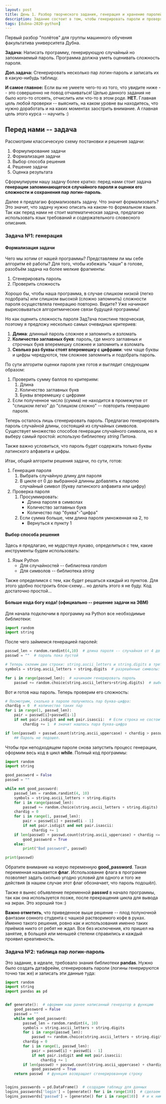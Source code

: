 ```yaml
---
layout: post
title: День 1. Разбор творческого задания, генерация и хранение паролей.
description: Задание состоит в том, чтобы генерировать пароли и проверять их надёжность. Сгенерировать много таких пар и сохранить в каком-то виде в таблицу.
tags: [dubna-2020-python]
---
```


Первый разбор "полётов" для группы машинного обучения факультатива университета Дубна.

**Задача:** Написать программу, генерирующую случайный но запоминаемый пароль. Программа должна уметь оценивать сложность пароля.

**Доп.задача:** Сгенерировать несколько пар логин-пароль и записать их в какую-нибудь таблицу.
<!--more-->

**И самое главное:**
Если вы не умеете чего-то из того, что увидите ниже -- это совершенно не повод отчаиваться! Целью данного задания не было кого-то отсеять, отчислить или что-то в этом роде. **НЕТ.** Главная цель любой проверки -- выяснить, на каком уровне вы находитесь, что нужно доработать и на каких моментах заострить внимание. А главная цель этого курса -- научить :)

## Перед нами -- задача
Рассмотрим классическую схему постановки и решения задачи:
1. Формулирование задачи
2. Формализация задачи
3. Выбор способа решения
4. Решение задачи
5. Оценка результата

Сформулируем нашу задачу более кратко: перед нами стоит задача
**генерации запоминающегося случайного пароля и оценки его сложности и сохранения пар логин-пароль**.

Далее я предлагаю формализовать задачу. Что значит формализовать? Это значит, что задачу нужно описать на каком-то формальном языке. Так как перед нами не стоит математическая задача, предлагаю использовать язык требований и содержательного словесного описания.

### Задача №1: генерация

#### Формализация задачи
Чего мы хотим от нашей программы? Представляем ли мы себе алгоритм её работы? Для того, чтобы избежать "каши" в голове, разобъём задача на более мелкие фрагменты:
1. Сгенерировать пароль
2. Проверить сложность

Хорошо бы, чтобы наша программа, в случае слишком низкой (легко подобрать) или слишком высокой (сложно запомнить) сложности пароля осуществляла генерацию повторно. Видите? Уже начинают вырисовываться алгоритмические связи будущей программы!

Но как оценить сложность пароля Зад?ача поистине творческая, поэтому я предложу несколько самых очевидных критериев:
1. **Длина**: длинный пароль сложнее и запомнить и взломать
2. **Количество заглавных букв**: пароль, где много заглавных и строчных букв вперемешку сложнее и запомнить и взломать
3. **Сколько раз буквы стоят вперемешку с цифрами**: чем чаще буквы и цифры чередуются, тем сложнее запомнить и подобрать пароль.

По сути алгоритм оценки пароля уже готов и выглядит следующим образом:
1. Проверить сумму баллов по критериям:
    1. Длина
    2. Количество заглавных букв
    3. Буквы вперемешку с цифрами
2. Если полученное число (сумма) не находится в промежутке от "слишком легко" до "слишком сложно" -- повторить генерацию пароля.

Теперь осталось лишь сгенерировать пароль. Предлагаю генерировать пароль случайной длины, состоящий из случайных символов. Существует множество способов генерации случайного символа, но я выберу самый простой: использую библиотеку _string_ Питона.

Также важно условиться, что пароль будет содержать только буквы латинского алфавита и цифры.

Итак, общий алгоритм решения задачи, по сути, готов:
1. Генерация пароля
    1. Выбрать случайную длину для пароля
    2. В цикле от 0 до выбранной длинны добавлять к паролю случайный символ (букву латинского алфавита или цифру)
2. Проверка пароля
    1. Просуммировать:
        * Длина пароля в символах
        * Количество заглавных букв
        * Количество пар "буква"-"цифра"
    2. Если сумма больше, чем длина пароля умноженная на 2, то
        * Вернуться к пункту 1

#### Выбор способа решения
Здесь я предлагаю, не мудрствуя лукаво, определиться с тем, какие инструменты будем использовать:
1. Язык Python
    * Для случайностей -- библиотека _random_
    * Для символов -- библиотека  _string_

Также определимся с тем, как будет решаться каждый из пунктов. Для этого удобно построить блок-схему... но делать этого я не буду. Код достаточно простой...

#### Больше кода богу кода! (официально -- решение задачи на ЭВМ)
Для начала подключим в программу на Python все необходимые библиотеки:
```python
import random
import string
```

После чего займемся генерацией паролей:
```python
passwd_len = random.randint(4,10)  # длина пароля -- случайная от 4 до 10
passwd = ""  # пароль пока пустой

# Теперь склеим две строки: string.ascii_letters и string.digits в третью:
symbols = string.ascii_letters + string.digits  # разрешённые символы: буквы и цифры

for i in range(passwd_len):  # начинаем генерировать пароль
    passwd += random.choice(string.ascii_letters+string.digits)  # выберем случайный символ и добавим к паролю
```

Вот и готов наш пароль. Теперь проверим его сложность:
```python
# Посмотрим, сколько в пароле получилось пар буква-цифра:
chardig = 0  # количество таких пар
for i in range(1, passwd_len):
    pair = passwd[i]+passwd[i-1]
    if not pair.isdigit and not pair.isascii:  # Если строка не состоит только из цифр и не состоит только из букв
        chardig += 1  # значит нашлась пара буква-цифра

if len(passwd) + passwd.count(string.ascii_uppercase) + chardig > passwd_len*2:
    ## Пароль не подошел.
```

Чтобы при неподходящем пароле снова запустить процесс генерации, оформим весь код в цикл **while**. Полный код программы:
```python
import random
import string

good_password = False
passwd = ""

while not good_password:
    passwd_len = random.randint(4, 10)
    symbols = string.ascii_letters + string.digits
    for i in range(passwd_len):
        passwd += random.choice(string.ascii_letters + string.digits)
    chardig = 0
    for i in range(1, passwd_len):
        pair = passwd[i] + passwd[i - 1]
        if not pair.isdigit and not pair.isascii:
            chardig += 1
    if len(passwd) + passwd.count(string.ascii_uppercase) + chardig <= passwd_len * 2:
        good_password = True
    else:
        print("Bad password", passwd)

print(passwd)
```

Обратите внимание на новую переменную **good_password**. Такая переменная называется **флаг**. Использование флага в программе позволяет задать сколько угодно условий для одного и того же действия (в нашем случае этот флаг обозначает, что пароль подошёл).

Также я вынес объявление переменной **passwd** в начало программы, так как она используется позже, после прекращения цикла для вывода на экран. Это хороший тон :)

**Важно отметить**, что приведенное выше решение -- плод полуночной фантазии сонного студента с чашкой растворимого кофе в руках. Именно такого решения, ровно как и использования именно таких приёмов никто от ребят не ждал. Все без исключения, кто пришел на занятие, в большей или меньшей степени справились и каждый проявил креативность.

### Задача №2: таблица пар логин-пароль
Это задание, в идеале, требовало знания библиотеки **pandas**. Нужно было создать датафрейм, сгенерировать пароли (логины генерируются точно так же) и записать эти данные туда:
```python
import random
import string
import pandas as pd


def generate():  # оформим наш ранее написанный генератор в функцию
    good_password = False
    passwd = ""
    while not good_password:
        passwd_len = random.randint(4, 10)
        symbols = string.ascii_letters + string.digits
        for i in range(passwd_len):
            passwd += random.choice(string.ascii_letters + string.digits)
        chardig = 0
        for i in range(1, passwd_len):
            pair = passwd[i] + passwd[i - 1]
            if not pair.isdigit and not pair.isascii:
                chardig += 1
        if len(passwd) + passwd.count(string.ascii_uppercase) + chardig <= passwd_len * 2:
            good_password = True
    return passwd  # функция возвращает сгенерированную строку


logins_passwords = pd.DataFrame()  # создадим таблицу для данных
logins_passwords['login'] = [generate() for i in range(10)]  # сделаем 10 логинов
logins_passwords['passwd'] = [generate() for i in range(10)]  # и к ним 10 паролей
```